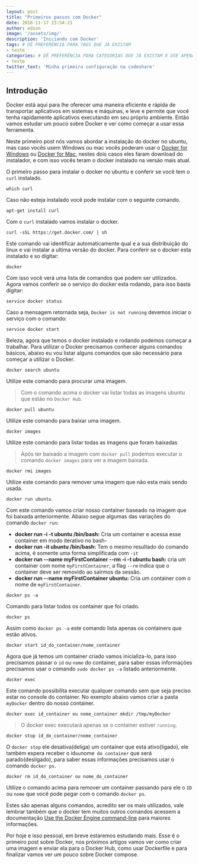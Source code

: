 ```yaml
---
layout: post
title: "Primeiros passos com Docker"
date: 2016-11-17 23:54:21 
author: edson 
image: '/assets/img/' 
description: 'Iniciando com Docker' 
tags: # DÊ PREFERÊNCIA PARA TAGS QUE JÁ EXISTAM
- teste
categories: # DÊ PREFERÊNCIA PARA CATEGORIAS QUE JÁ EXISTAM E USE APENAS UMA - EXCETO CASOS RAROS
- teste
twitter_text: 'Minha primeira configuração na codeshare'
---
```


## Introdução

Docker está aqui para lhe oferecer uma maneira eficiente e rápida de transportar aplicativos em sistemas e máquinas, e leve e permite que você tenha rapidamente aplicativos executando em seu próprio ambiente. Então vamos estudar um pouco sobre Docker e ver como começar a usar essa ferramenta. 

Neste primeiro post nós vamos abordar a instalação do docker no ubuntu, mas caso vocês usem Windows ou mac vocês poderam 
usar o [Docker for Windows](http://www.docker.com/products/docker#/windows) ou 
[Docker for Mac](https://www.docker.com/products/docker#/mac), nestes dois casos eles faram download do instalador, e com isso vocês teram o docker instalado na versão mais atual.

O primeiro passo para instalar o docker no ubuntu e conferir se você tem o `curl` instalado.
```
which curl
```
Caso não esteja instalado você pode instalar com o seguinte comando.
```
apt-get install curl
```

Com o `curl` instalado vamos instalar o docker.
```
curl -sSL https://get.docker.com/ | sh
```
Este comando vai identificar automaticamente qual e a sua distribuição do linux e vai instalar a ultima versão do docker.
Para conferir se o docker esta instalado e so digitar:
```
docker
```
Com isso você verá uma lista de comandos que podem ser utilizados. Agora vamos conferir se o serviço do docker esta rodando, 
para isso basta digitar:
```
service docker status
```
Caso a mensagem retornada seja, `Docker is not running` devemos iniciar o serviço com o comando:
```
service docker start
```
Beleza, agora que temos o docker instalado e rodando podemos começar a trabalhar. Para utilizar o Docker precisamos conhecer alguns comandos básicos, abaixo eu vou listar alguns comandos que são necessário para começar a utilizar o Docker.

```
docker search ubuntu
```
Utilize este comando para procurar uma imagem.
> Com o comando acima o docker vai listar todas as imagens ubuntu que estão no `Docker Hub`.


```
docker pull ubuntu
```
Utilize este comando para baixar uma imagem.
 
```
docker images
```
Utilize este comando para listar todas as imagens que foram baixadas
> Após ter baixado a imagem com `docker pull` podemos executar o comando `docker images` para ver a imagem baixada.

```
docker rmi images
```
Utilize este comando para remover uma imagem que não esta mais sendo usada.

```
docker run ubuntu
```
Com este comando vamos criar nosso container baseado na imagem que foi baixada anteriormente. Abaixo segue algumas das variações do comando 
`docker run`:

* **docker run -i -t ubuntu /bin/bash:** Cria um container e acessa esse container em modo iterativo no bash-
* **docker run -it ubuntu /bin/bash:** Tem o mesmo resultado do comando acima, é somente uma forma simplificada com `-it`
* **docker run --name myFirstContainer --rm -i -t ubuntu bash:** cria um container com nome `myFirstContainer`, a flag `--rm` indica que o container deve ser removido ao sairmos da sessão.
* **docker run --name myFirstContainer ubuntu:** Cria um container com o nome de `myFirstContainer`.

```
docker ps -a
```
Comando para listar todos os container que foi criado.

```
docker ps
```
Assim como `docker ps -a` este comando lista apenas os containers que estão ativos.

```
docker start id_do_container/nome_container
```
Agora que já temos um container criado vamos inicializa-lo, para isso precisamos passar o `id` ou `nome` do container, para saber essas informações precisamos usar o comando `sudo docker ps -a` listado anteriormente.

```
docker exec 
```

Este comando possibilita executar qualquer comando sem que seja preciso estar no console do container. No exemplo abaixo vamos criar a pasta `myDocker` dentro do nosso container.
```
docker exec id_container ou nome_container mkdir /tmp/myDocker
```

> O docker exec executará apenas se o container estiver `running`.



```
docker stop id_do_container/nome_container
``` 
O `docker stop` ele desativa(deliga) um container que esta ativo(ligado), ele também espera receber o id` ou `nome` do container` que será parado(desligado), para saber essas informações precisamos usar o comando `docker ps`.

```                       |
docker rm id_do_container ou nome_do_container
```
Utilize o comando acima para remover um container passando para ele o `ID` ou `nome` que você pode pegar com o comando `docker ps`.


Estes são apenas alguns comandos, acredito ser os mais utilizados, vale lembrar também que o docker tem muitos outros comandos acessem a documentação [Use the Docker Engine command-line](https://docs.docker.com/engine/reference/commandline/cli/) para maiores informações.

Por hoje e isso pessoal, em breve estaremos estudando mais. Esse é o primeiro post sobre Docker, nos próximos artigos vamos ver como criar uma imagem e enviar ela para o Docker Hub, como usar Dockerfile e para finalizar vamos ver um pouco sobre Docker compose.







